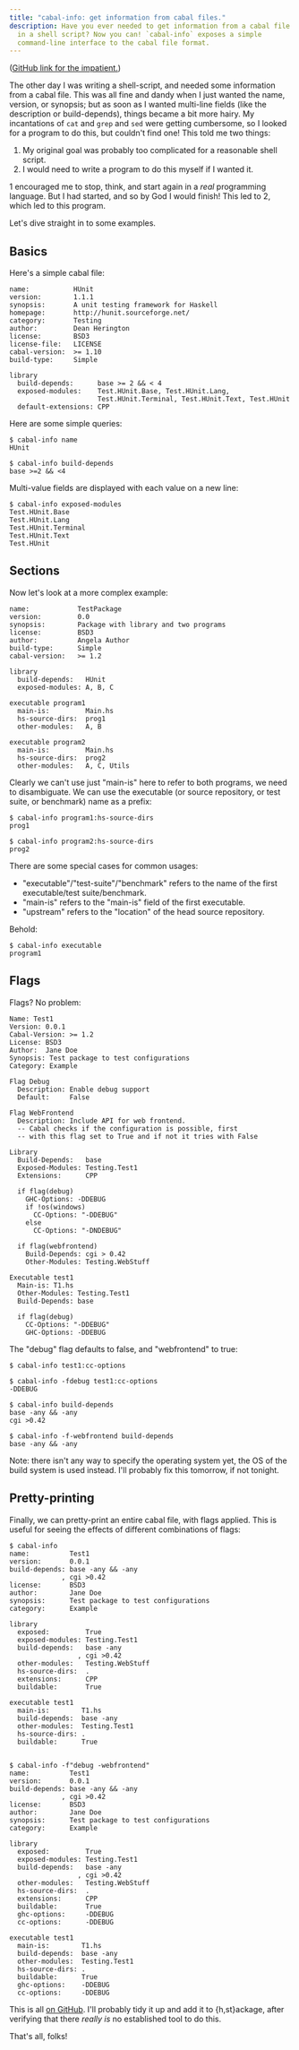 ```yaml
---
title: "cabal-info: get information from cabal files."
description: Have you ever needed to get information from a cabal file
  in a shell script? Now you can! `cabal-info` exposes a simple
  command-line interface to the cabal file format.
---
```


([GitHub link for the impatient.][git])

The other day I was writing a shell-script, and needed some
information from a cabal file. This was all fine and dandy when I just
wanted the name, version, or synopsis; but as soon as I wanted
multi-line fields (like the description or build-depends), things
became a bit more hairy. My incantations of `cat` and `grep` and `sed`
were getting cumbersome, so I looked for a program to do this, but
couldn't find one! This told me two things:

1. My original goal was probably too complicated for a reasonable
   shell script.
2. I would need to write a program to do this myself if I wanted it.

1 encouraged me to stop, think, and start again in a *real*
programming language. But I had started, and so by God I would finish!
This led to 2, which led to this program.

Let's dive straight in to some examples.

Basics
------

Here's a simple cabal file:

```
name:           HUnit
version:        1.1.1
synopsis:       A unit testing framework for Haskell
homepage:       http://hunit.sourceforge.net/
category:       Testing
author:         Dean Herington
license:        BSD3
license-file:   LICENSE
cabal-version:  >= 1.10
build-type:     Simple

library
  build-depends:      base >= 2 && < 4
  exposed-modules:    Test.HUnit.Base, Test.HUnit.Lang,
                      Test.HUnit.Terminal, Test.HUnit.Text, Test.HUnit
  default-extensions: CPP
```

Here are some simple queries:

```
$ cabal-info name
HUnit

$ cabal-info build-depends
base >=2 && <4
```

Multi-value fields are displayed with each value on a new line:

```
$ cabal-info exposed-modules
Test.HUnit.Base
Test.HUnit.Lang
Test.HUnit.Terminal
Test.HUnit.Text
Test.HUnit
```

Sections
--------

Now let's look at a more complex example:

```
name:            TestPackage
version:         0.0
synopsis:        Package with library and two programs
license:         BSD3
author:          Angela Author
build-type:      Simple
cabal-version:   >= 1.2

library
  build-depends:   HUnit
  exposed-modules: A, B, C

executable program1
  main-is:         Main.hs
  hs-source-dirs:  prog1
  other-modules:   A, B

executable program2
  main-is:         Main.hs
  hs-source-dirs:  prog2
  other-modules:   A, C, Utils
```

Clearly we can't use just "main-is" here to refer to both programs, we
need to disambiguate. We can use the executable (or source repository,
or test suite, or benchmark) name as a prefix:

```
$ cabal-info program1:hs-source-dirs
prog1

$ cabal-info program2:hs-source-dirs
prog2
```

There are some special cases for common usages:

- "executable"/"test-suite"/"benchmark" refers to the name of the
  first executable/test suite/benchmark.
- "main-is" refers to the "main-is" field of the first executable.
- "upstream" refers to the "location" of the head source repository.

Behold:

```
$ cabal-info executable
program1
```

Flags
-----

Flags? No problem:

```
Name: Test1
Version: 0.0.1
Cabal-Version: >= 1.2
License: BSD3
Author:  Jane Doe
Synopsis: Test package to test configurations
Category: Example

Flag Debug
  Description: Enable debug support
  Default:     False

Flag WebFrontend
  Description: Include API for web frontend.
  -- Cabal checks if the configuration is possible, first
  -- with this flag set to True and if not it tries with False

Library
  Build-Depends:   base
  Exposed-Modules: Testing.Test1
  Extensions:      CPP

  if flag(debug)
    GHC-Options: -DDEBUG
    if !os(windows)
      CC-Options: "-DDEBUG"
    else
      CC-Options: "-DNDEBUG"

  if flag(webfrontend)
    Build-Depends: cgi > 0.42
    Other-Modules: Testing.WebStuff

Executable test1
  Main-is: T1.hs
  Other-Modules: Testing.Test1
  Build-Depends: base

  if flag(debug)
    CC-Options: "-DDEBUG"
    GHC-Options: -DDEBUG
```

The "debug" flag defaults to false, and "webfrontend" to true:

```
$ cabal-info test1:cc-options
 
$ cabal-info -fdebug test1:cc-options
-DDEBUG

$ cabal-info build-depends
base -any && -any
cgi >0.42

$ cabal-info -f-webfrontend build-depends
base -any && -any
```

Note: there isn't any way to specify the operating system yet, the OS
of the build system is used instead. I'll probably fix this tomorrow,
if not tonight.

Pretty-printing
---------------

Finally, we can pretty-print an entire cabal file, with flags
applied. This is useful for seeing the effects of different
combinations of flags:

```
$ cabal-info
name:          Test1
version:       0.0.1
build-depends: base -any && -any
             , cgi >0.42
license:       BSD3
author:        Jane Doe
synopsis:      Test package to test configurations
category:      Example

library
  exposed:         True
  exposed-modules: Testing.Test1
  build-depends:   base -any
                 , cgi >0.42
  other-modules:   Testing.WebStuff
  hs-source-dirs:  .
  extensions:      CPP
  buildable:       True

executable test1
  main-is:        T1.hs
  build-depends:  base -any
  other-modules:  Testing.Test1
  hs-source-dirs: .
  buildable:      True


$ cabal-info -f"debug -webfrontend"
name:          Test1
version:       0.0.1
build-depends: base -any && -any
             , cgi >0.42
license:       BSD3
author:        Jane Doe
synopsis:      Test package to test configurations
category:      Example

library
  exposed:         True
  exposed-modules: Testing.Test1
  build-depends:   base -any
                 , cgi >0.42
  other-modules:   Testing.WebStuff
  hs-source-dirs:  .
  extensions:      CPP
  buildable:       True
  ghc-options:     -DDEBUG
  cc-options:      -DDEBUG

executable test1
  main-is:        T1.hs
  build-depends:  base -any
  other-modules:  Testing.Test1
  hs-source-dirs: .
  buildable:      True
  ghc-options:    -DDEBUG
  cc-options:     -DDEBUG
```

This is all [on GitHub][git]. I'll probably tidy it up and add it to
{h,st}ackage, after verifying that there *really is* no established
tool to do this.

That's all, folks!

[git]: https://github.com/barrucadu/cabal-info
